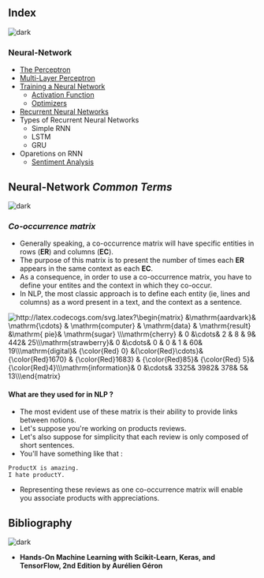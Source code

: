 ## Index
![dark](https://user-images.githubusercontent.com/12748752/141935752-90492d2e-7904-4f9f-a5a1-c4e59ddc3a33.png)
### Neural-Network
* [The Perceptron](https://github.com/iAmKankan/Neural-Network/blob/main/perceptron.md)
* [Multi-Layer Perceptron](https://github.com/iAmKankan/Neural-Network/blob/main/multilayer-perceptrons.md)
* [Training a Neural Network](https://github.com/iAmKankan/Neural-Network/blob/main/training.md)
   * [Activation Function](https://github.com/iAmKankan/Neural-Network/tree/main/activation_functions#readme)
   * [Optimizers](https://github.com/iAmKankan/Neural-Network/tree/main/optimizer#readme)
* [Recurrent Neural Networks](https://github.com/iAmKankan/Neural-Network/blob/main/rnn.md)
* Types of Recurrent Neural Networks
  * Simple RNN
  * LSTM
  * GRU
* Oparetions on RNN
   * [Sentiment Analysis](https://github.com/iAmKankan/Neural-Network/blob/main/sentiment.md)

## Neural-Network _Common Terms_
![dark](https://user-images.githubusercontent.com/12748752/141935752-90492d2e-7904-4f9f-a5a1-c4e59ddc3a33.png)

### _Co-occurrence matrix_
* Generally speaking, a co-occurrence matrix will have specific entities in rows (**ER**) and columns (**EC**). 
* The purpose of this matrix is to present the number of times each **ER** appears in the same context as each **EC**. 
* As a consequence, in order to use a co-occurrence matrix, you have to define your entites and the context in which they co-occur.
* In NLP, the most classic approach is to define each entity (ie, lines and columns) as a word present in a text, and the context as a sentence.

<img src="http://latex.codecogs.com/svg.latex?\begin{matrix}&space;&\mathrm{aardvark}&&space;\mathrm{\cdots}&space;&&space;\mathrm{computer}&space;&&space;\mathrm{data}&space;&&space;\mathrm{result}&space;&\mathrm{&space;pie}&&space;\mathrm{sugar}&space;\\\mathrm{cherry}&space;&&space;0&space;&\cdots&&space;2&space;&&space;8&space;&&space;9&&space;442&&space;25\\\mathrm{strawberry}&&space;0&space;&\cdots&&space;0&space;&&space;0&space;&&space;1&space;&&space;60&&space;19\\\mathrm{digital}&&space;{\color{Red}&space;0}&space;&{\color{Red}\cdots}&&space;{\color{Red}1670}&space;&&space;{\color{Red}1683}&space;&&space;{\color{Red}85}&&space;{\color{Red}&space;5}&&space;{\color{Red}4}\\\mathrm{information}&&space;0&space;&\cdots&&space;3325&&space;3982&&space;378&&space;5&&space;13\\\end{matrix}&space;" title="http://latex.codecogs.com/svg.latex?\begin{matrix} &\mathrm{aardvark}& \mathrm{\cdots} & \mathrm{computer} & \mathrm{data} & \mathrm{result} &\mathrm{ pie}& \mathrm{sugar} \\\mathrm{cherry} & 0 &\cdots& 2 & 8 & 9& 442& 25\\\mathrm{strawberry}& 0 &\cdots& 0 & 0 & 1 & 60& 19\\\mathrm{digital}& {\color{Red} 0} &{\color{Red}\cdots}& {\color{Red}1670} & {\color{Red}1683} & {\color{Red}85}& {\color{Red} 5}& {\color{Red}4}\\\mathrm{information}& 0 &\cdots& 3325& 3982& 378& 5& 13\\\end{matrix} " />

#### What are they used for in NLP ?
* The most evident use of these matrix is their ability to provide links between notions. 
* Let's suppose you're working on products reviews. 
* Let's also suppose for simplicity that each review is only composed of short sentences. 
* You'll have something like that :
```
ProductX is amazing.
I hate productY.
```
* Representing these reviews as one co-occurrence matrix will enable you associate products with appreciations.

## Bibliography
![dark](https://user-images.githubusercontent.com/12748752/141935752-90492d2e-7904-4f9f-a5a1-c4e59ddc3a33.png)
* **Hands-On Machine Learning with Scikit-Learn, Keras, and TensorFlow, 2nd Edition by Aurélien Géron**
